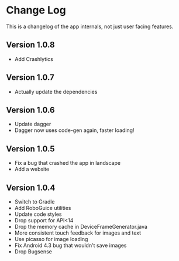 Change Log
===============================================================================

This is a changelog of the app internals, not just user facing features.

Version 1.0.8
----------------------------
 * Add Crashlytics

Version 1.0.7
----------------------------
 * Actually update the dependencies

Version 1.0.6
----------------------------
 * Update dagger
 * Dagger now uses code-gen again, faster loading!

Version 1.0.5
----------------------------
 * Fix a bug that crashed the app in landscape
 * Add a website


Version 1.0.4
----------------------------

 * Switch to Gradle
 * Add RoboGuice utilities
 * Update code styles
 * Drop support for API<14
 * Drop the memory cache in DeviceFrameGenerator.java
 * More consistent touch feedback for images and text
 * Use picasso for image loading
 * Fix Android 4.3 bug that wouldn't save images
 * Drop Bugsense
